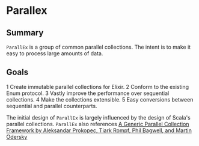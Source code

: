 # Parallex

## Summary

`ParallEx` is a group of common parallel collections. The intent is to make it easy to process large amounts of data. 

## Goals

1 Create immutable parallel collections for Elixir. 
2 Conform to the existing Enum protocol.
3 Vastly improve the performance over sequential collections.
4 Make the collections extensible.
5 Easy conversions between sequential and parallel counterparts.

The initial design of `ParallEx` is largely influenced by the design of Scala's parallel collections. `ParallEx` also references [A Generic Parallel Collection Framework by Aleksandar Prokopec, Tiark Rompf, Phil Bagwell, and Martin Odersky](http://infoscience.epfl.ch/record/150220/files/pc.pdf)
